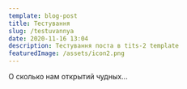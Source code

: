 ```yaml
---
template: blog-post
title: Тестування
slug: /testuvannya
date: 2020-11-16 13:04
description: Тестування поста в tits-2 template
featuredImage: /assets/icon2.png
---
```

О сколько нам открытий чудных...